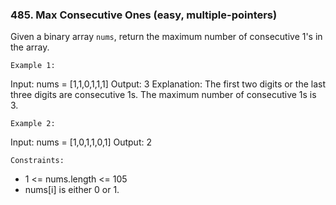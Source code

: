 ### 485. Max Consecutive Ones (easy, multiple-pointers)

Given a binary array `nums`, return the maximum number of consecutive 1's in the array.

`Example 1:`

Input: nums = [1,1,0,1,1,1]
Output: 3
Explanation: The first two digits or the last three digits are consecutive 1s. The maximum number of consecutive 1s is 3.

`Example 2:`

Input: nums = [1,0,1,1,0,1]
Output: 2

`Constraints:`

- 1 <= nums.length <= 105
- nums[i] is either 0 or 1.
